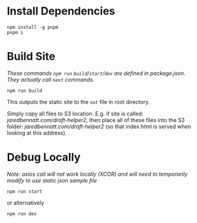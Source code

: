 # Install Dependencies

```shell
npm install -g pnpm
pnpm i
```

# Build Site

_These commands `npm run` `build`/`start`/`dev` are defined in package.json. They actually call `next` commands._

```shell
npm run build
```

This outputs the static site to the `out` file in root directory.

Simply copy all files to S3 location. E.g. if site is called: _jaredbennatt.com/draft-helper2_, then place all of these files into the S3 folder: _jaredbennatt.com/draft-helper2_ (so that index.html is served when looking at this address).

# Debug Locally

_Note: axios call will not work locally (XCOR) and will need to temporarily modify to use static json sample file_

```shell
npm run start
```

or alternatively

```shell
npm run dev
```